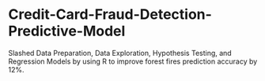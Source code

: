 # Credit-Card-Fraud-Detection-Predictive-Model

Slashed Data Preparation, Data Exploration, Hypothesis Testing, and Regression Models by using R to improve forest fires prediction accuracy by 12%.
